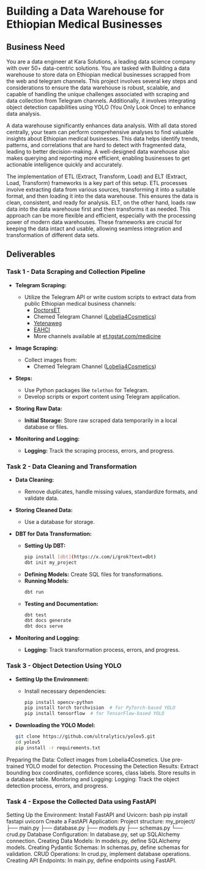 
# Building a Data Warehouse for Ethiopian Medical Businesses

## Business Need
You are a data engineer at Kara Solutions, a leading data science company with over 50+ data-centric solutions. You are tasked with Building a data warehouse to store data on Ethiopian medical businesses scrapped from the web and telegram channels. This project involves several key steps and considerations to ensure the data warehouse is robust, scalable, and capable of handling the unique challenges associated with scraping and data collection from Telegram channels. Additionally, it involves integrating object detection capabilities using YOLO (You Only Look Once) to enhance data analysis. 

A data warehouse significantly enhances data analysis. With all data stored centrally, your team can perform comprehensive analyses to find valuable insights about Ethiopian medical businesses. This data helps identify trends, patterns, and correlations that are hard to detect with fragmented data, leading to better decision-making. A well-designed data warehouse also makes querying and reporting more efficient, enabling businesses to get actionable intelligence quickly and accurately.

The implementation of ETL (Extract, Transform, Load) and ELT (Extract, Load, Transform) frameworks is a key part of this setup. ETL processes involve extracting data from various sources, transforming it into a suitable format, and then loading it into the data warehouse. This ensures the data is clean, consistent, and ready for analysis. ELT, on the other hand, loads raw data into the data warehouse first and then transforms it as needed. This approach can be more flexible and efficient, especially with the processing power of modern data warehouses. These frameworks are crucial for keeping the data intact and usable, allowing seamless integration and transformation of different data sets.

## Deliverables

### Task 1 - Data Scraping and Collection Pipeline

- **Telegram Scraping:**
  - Utilize the Telegram API or write custom scripts to extract data from public Ethiopian medical business channels:
    - [DoctorsET](https://t.me/DoctorsET)
    - Chemed Telegram Channel ([Lobelia4Cosmetics](https://t.me/lobelia4cosmetics))
    - [Yetenaweg](https://t.me/yetenaweg)
    - [EAHCI](https://t.me/EAHCI)
    - More channels available at [et.tgstat.com/medicine](https://et.tgstat.com/medicine)
  
- **Image Scraping:**
  - Collect images from:
    - Chemed Telegram Channel ([Lobelia4Cosmetics](https://t.me/lobelia4cosmetics))

- **Steps:**
  - Use Python packages like `telethon` for Telegram.
  - Develop scripts or export content using Telegram application.
  
- **Storing Raw Data:**
  - **Initial Storage:** Store raw scraped data temporarily in a local database or files.

- **Monitoring and Logging:**
  - **Logging:** Track the scraping process, errors, and progress.

### Task 2 - Data Cleaning and Transformation

- **Data Cleaning:**
  - Remove duplicates, handle missing values, standardize formats, and validate data.

- **Storing Cleaned Data:**
  - Use a database for storage.

- **DBT for Data Transformation:**
  - **Setting Up DBT:** 
    ```bash
    pip install [dbt](https://x.com/i/grok?text=dbt)
    dbt init my_project
    ```
  - **Defining Models:** Create SQL files for transformations.
  - **Running Models:** 
    ```bash
    dbt run
    ```
  - **Testing and Documentation:** 
    ```bash
    dbt test
    dbt docs generate
    dbt docs serve
    ```

- **Monitoring and Logging:**
  - **Logging:** Track transformation process, errors, and progress.

### Task 3 - Object Detection Using YOLO

- **Setting Up the Environment:**
  - Install necessary dependencies:
    ```bash
    pip install opencv-python
    pip install torch torchvision  # for PyTorch-based YOLO
    pip install tensorflow  # for TensorFlow-based YOLO
    ```

- **Downloading the YOLO Model:**
  ```bash
  git clone https://github.com/ultralytics/yolov5.git
  cd yolov5
  pip install -r requirements.txt

Preparing the Data:
Collect images from Lobelia4Cosmetics.
Use pre-trained YOLO model for detection.
Processing the Detection Results:
Extract bounding box coordinates, confidence scores, class labels.
Store results in a database table.
Monitoring and Logging:
Logging: Track the object detection process, errors, and progress.

### Task 4 - Expose the Collected Data using FastAPI
Setting Up the Environment:
Install FastAPI and Uvicorn:
bash
pip install fastapi uvicorn
Create a FastAPI Application:
Project structure:
my_project/
├── main.py
├── database.py
├── models.py
├── schemas.py
└── crud.py
Database Configuration:
In database.py, set up SQLAlchemy connection.
Creating Data Models:
In models.py, define SQLAlchemy models.
Creating Pydantic Schemas:
In schemas.py, define schemas for validation.
CRUD Operations:
In crud.py, implement database operations.
Creating API Endpoints:
In main.py, define endpoints using FastAPI.


```
